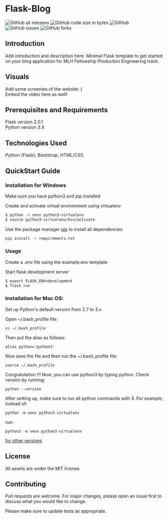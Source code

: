 # Flask-Blog
![GitHub all releases](https://img.shields.io/github/downloads/MLH-Fellowship/3.3.1.1-flask-blog/total?style=flat-square&logo=appveyor)
![GitHub code size in bytes](https://img.shields.io/github/languages/code-size/MLH-Fellowship/3.3.1.1-flask-blog?style=flat-square&logo=appveyor)
![GitHub](https://img.shields.io/github/license/MLH-Fellowship/3.3.1.1-flask-blog?style=flat-square&logo=appveyor)
![GitHub issues](https://img.shields.io/github/issues/MLH-Fellowship/3.3.1.1-flask-blog?style=flat-square&logo=appveyor)
![GitHub forks](https://img.shields.io/github/forks/MLH-Fellowship/3.3.1.1-flask-blog?style=flat-square&logo=appveyor)

## Introduction
Add introduction and description here. 
Minimal Flask template to get started on your blog application for MLH Fellowship Production Engineering track.

## Visuals
Add some screenies of the website :)   
Embed the video here as well!

## Prerequisites and Requirements
Flask version 2.0.1   
Python version 3.X

## Technologies Used
Python (Flask), Bootstrap, HTML/CSS.


## QuickStart Guide

### Installation for Windows 
Make sure you have python3 and pip installed

Create and activate virtual environment using virtualenv

```bash
$ python -m venv python3-virtualenv
$ source python3-virtualenv/bin/activate
```

Use the package manager [pip](https://pip.pypa.io/en/stable/) to install all dependencies

```bash
pip install -r requirements.txt
```

### Usage

Create a .env file using the example.env template

Start flask development server

```bash
$ export FLASK_ENV=development
$ flask run
```

###  Installation for Mac OS: 
Set up Python's default version from 2.7 to 3.x

Open ~/.bash_profile file:

```
vi ~/.bash_profile
```

Then put the alias as follows:

```
alias python='python3'
```

Now save the file and then run the ~/.bash_profile file:

```
source ~/.bash_profile
```

Congratulation !!! Now, you can use python3 by typing python. Check version by running:

```
python --version
```

After setting up, make sure to run all python commands with 3. For example, instead of:

```
python -m venv python3-virtualenv
```

run:

```
python3 -m venv python3-virtualenv
```

[for other versions](https://stackoverflow.com/questions/18425379/how-to-set-pythons-default-version-to-3-x-on-os-x)

## License
All assets are under the MIT license. 

## Contributing

Pull requests are welcome. For major changes, please open an issue first to discuss what you would like to change.

Please make sure to update tests as appropriate.

